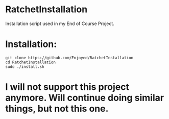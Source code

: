# RatchetInstallation
Installation script used in my End of Course Project.

# Installation:
```
git clone https://github.com/Enjoyed/RatchetInstallation
cd RatchetInstallation
sudo ./install.sh
```

# I will not support this project anymore. Will continue doing similar things, but not this one.
